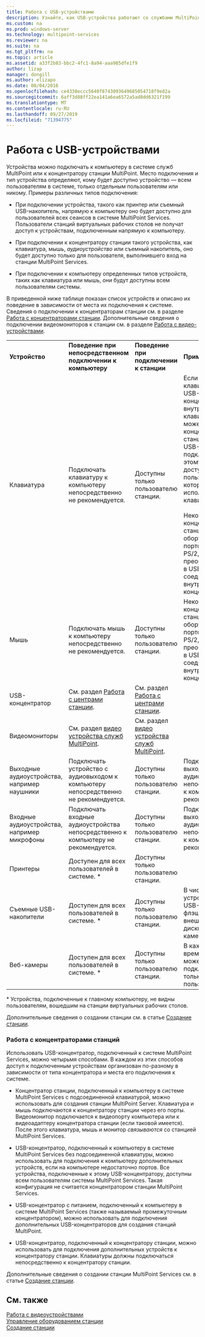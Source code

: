```yaml
---
title: Работа с USB-устройствами
description: Узнайте, как USB-устройства работают со службами MultiPoint
ms.custom: na
ms.prod: windows-server
ms.technology: multipoint-services
ms.reviewer: na
ms.suite: na
ms.tgt_pltfrm: na
ms.topic: article
ms.assetid: a33f2b83-bbc2-4fc1-8a94-aaa985dfe1f9
author: lizap
manager: dongill
ms.author: elizapo
ms.date: 08/04/2016
ms.openlocfilehash: ce4338eccc5640f8743093649685054718f9ed2a
ms.sourcegitcommit: 6aff3d88ff22ea141a6ea6572a5ad8dd6321f199
ms.translationtype: MT
ms.contentlocale: ru-RU
ms.lasthandoff: 09/27/2019
ms.locfileid: "71394775"
---
```

# <a name="work-with-usb-devices"></a>Работа с USB-устройствами
Устройства можно подключать к компьютеру в системе служб MultiPoint или к концентратору станции MultiPoint. Место подключения и тип устройства определяют, кому будет доступно устройство — всем пользователям в системе, только отдельным пользователям или никому. Примеры различных типов подключения:  
  
-   При подключении устройства, такого как принтер или съемный USB-накопитель, напрямую к компьютеру оно будет доступно для пользователей всех сеансов в системе MultiPoint Services. Пользователи станций виртуальных рабочих столов не получат доступ к устройствам, подключенным напрямую к компьютеру.  
  
-   При подключении к концентратору станции такого устройства, как клавиатура, мышь, *аудиоустройство* или съемный накопитель, оно будет доступно только для пользователя, выполнившего вход на станции MultiPoint Services.  
  
-   При подключении к компьютеру определенных типов устройств, таких как клавиатура или мышь, они будут доступны всем пользователям системы.  
  
В приведенной ниже таблице показан список устройств и описано их поведение в зависимости от места их подключения к системе. Сведения о подключении к концентраторам станции см. в разделе [Работа с концентраторами станции](#working-with-station-hubs). Дополнительные сведения о подключении видеомониторов к станции см. в разделе [Работа с видео-устройствами](Work-with-Video-Devices.md).  
  
|||||  
|-|-|-|-|  
|**Устройство**|**Поведение при непосредственном подключении к компьютеру**|**Поведение при подключении к станции**|**Примечания**|  
|Клавиатура|Подключать клавиатуру к компьютеру непосредственно не рекомендуется.|Доступны только пользователю станции.|Если на клавиатуре есть USB-порт, USB-концентратор внутри клавиатуры может быть концентратором станции. Другие USB-устройства, подключенные к этому порту, доступны только пользователю, который использует эту клавиатуру.<br /><br />Некоторые концентраторы станций оборудованы портом мыши PS\/2, преобразованным в USB-соединение внутри концентратора.|  
|Мышь|Подключать мышь к компьютеру непосредственно не рекомендуется.|Доступны только пользователю станции.|Некоторые концентраторы станций оборудованы портом мыши PS\/2, преобразованным в USB-соединение внутри концентратора.|  
|USB-концентратор|См. раздел [Работа с центрами станции](#working-with-station-hubs).|См. раздел [Работа с центрами станции](#working-with-station-hubs).||  
|Видеомониторы|См. раздел [видео устройства служб MultiPoint](work-with-video-devices.md).|См. раздел [видео устройства служб MultiPoint](work-with-video-devices.md).||  
|Выходные аудиоустройства, например наушники|Подключать устройство с аудиовыходом к компьютеру непосредственно не рекомендуется.|Доступны только пользователю станции.|Подключать выходные аудиоустройства непосредственно к компьютеру не рекомендуется.|  
|Входные аудиоустройства, например микрофоны|Подключать входные аудиоустройства непосредственно к компьютеру не рекомендуется.|Доступны только пользователю станции.|Подключать выходные аудиоустройства непосредственно к компьютеру не рекомендуется.|  
|Принтеры|Доступен для всех пользователей в системе. *|Доступны только пользователю станции.||  
|Съемные USB-накопители|Доступен для всех пользователей в системе. \*|Доступны только пользователю станции.|В число таких устройств входят USB-устройства флэш-памяти, внешние жесткие диски и цифровые камеры.|  
|Веб-камеры|Доступен для всех пользователей в системе. *|Доступны только пользователю станции.|В каждый момент времени к камере может быть подключен только один пользователь.|  
  
\* Устройства, подключенные к главному компьютеру, не видны пользователям, вошедшим на станции виртуальных рабочих столов.  
  
Дополнительные сведения о создании станции см. в статье [Создание станции](Set-Up-a-Station.md).  
  
### <a name="working-with-station-hubs"></a>Работа с концентраторами станций  
Использовать USB-концентратор, подключенный к системе MultiPoint Services, можно четырьмя способами. В каждом из этих способов доступ к подключенным устройствам организован по-разному в зависимости от типа концентратора и места его подключения к системе.  
  
-   Концентратор станции, подключенный к компьютеру в системе MultiPoint Services с подсоединенной клавиатурой, можно использовать для создания станции MultiPoint Server. Клавиатура и мышь подключаются к концентратору станции через его порты. Видеомонитор подключается к видеопорту компьютера или к видеоадаптеру концентратора станции (если таковой имеется). После этого клавиатура, мышь и монитор *связываются* со станцией MultiPoint Services.  
  
-   USB-концентратор, подключенный к компьютеру в системе MultiPoint Services без подсоединенной клавиатуры, можно использовать для подключения к компьютеру дополнительных устройств, если на компьютере недостаточно портов. Все устройства, подключенные к этому USB-концентратору, доступны всем пользователям системы MultiPoint Services. Такая конфигурация не считается концентратором станции MultiPoint Services.  
  
-   USB-концентратор с питанием, подключенный к компьютеру в системе MultiPoint Services (также называемый промежуточным концентратором), можно использовать для подключения дополнительных USB-концентраторов для создания станций MultiPoint.  
  
-   USB-концентратор, подключенный к концентратору станции, можно использовать для подключения дополнительных устройств к концентратору станции. Клавиатуры должны подключаться непосредственно к концентратору станции.  
  
Дополнительные сведения о создании станции MultiPoint Services см. в статье [Создание станции](Set-Up-a-Station.md).  
  
## <a name="see-also"></a>См. также  
[Работа с видеоустройствами](Work-with-Video-Devices.md)  
[Управление оборудованием станции](Manage-Station-Hardware.md)  
[Создание станции](Set-Up-a-Station.md)
